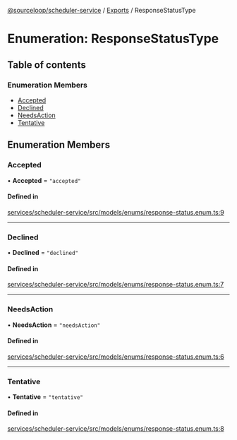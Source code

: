 [@sourceloop/scheduler-service](../README.md) / [Exports](../modules.md) / ResponseStatusType

# Enumeration: ResponseStatusType

## Table of contents

### Enumeration Members

- [Accepted](ResponseStatusType.md#accepted)
- [Declined](ResponseStatusType.md#declined)
- [NeedsAction](ResponseStatusType.md#needsaction)
- [Tentative](ResponseStatusType.md#tentative)

## Enumeration Members

### Accepted

• **Accepted** = ``"accepted"``

#### Defined in

[services/scheduler-service/src/models/enums/response-status.enum.ts:9](https://github.com/sourcefuse/loopback4-microservice-catalog/blob/d35fdb3f0/services/scheduler-service/src/models/enums/response-status.enum.ts#L9)

___

### Declined

• **Declined** = ``"declined"``

#### Defined in

[services/scheduler-service/src/models/enums/response-status.enum.ts:7](https://github.com/sourcefuse/loopback4-microservice-catalog/blob/d35fdb3f0/services/scheduler-service/src/models/enums/response-status.enum.ts#L7)

___

### NeedsAction

• **NeedsAction** = ``"needsAction"``

#### Defined in

[services/scheduler-service/src/models/enums/response-status.enum.ts:6](https://github.com/sourcefuse/loopback4-microservice-catalog/blob/d35fdb3f0/services/scheduler-service/src/models/enums/response-status.enum.ts#L6)

___

### Tentative

• **Tentative** = ``"tentative"``

#### Defined in

[services/scheduler-service/src/models/enums/response-status.enum.ts:8](https://github.com/sourcefuse/loopback4-microservice-catalog/blob/d35fdb3f0/services/scheduler-service/src/models/enums/response-status.enum.ts#L8)
